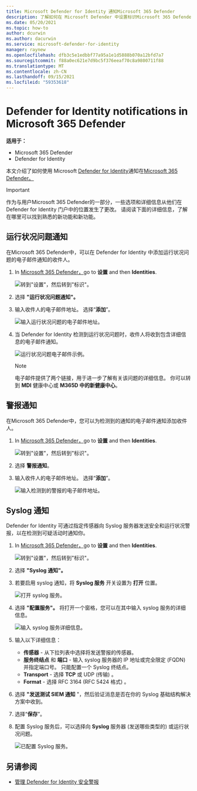 ```yaml
---
title: Microsoft Defender for Identity 通知Microsoft 365 Defender
description: 了解如何在 Microsoft Defender 中设置标识Microsoft 365 Defender。
ms.date: 05/20/2021
ms.topic: how-to
author: dcurwin
ms.author: dacurwin
ms.service: microsoft-defender-for-identity
manager: raynew
ms.openlocfilehash: dfb3c5e1edbbf77a95a1e1d5888b070a12bfd7a7
ms.sourcegitcommit: f88a0ec621e7d9bc5f376eeaf70c8a9800711f88
ms.translationtype: MT
ms.contentlocale: zh-CN
ms.lasthandoff: 09/15/2021
ms.locfileid: "59353618"
---
```

# <a name="defender-for-identity-notifications-in-microsoft-365-defender"></a>Defender for Identity notifications in Microsoft 365 Defender

**适用于：**

- Microsoft 365 Defender
- Defender for Identity

本文介绍了如何使用 Microsoft [Defender for Identity](/defender-for-identity)通知在[Microsoft 365 Defender。](/microsoft-365/security/defender/overview-security-center)

> [!IMPORTANT]
> 作为与用户Microsoft 365 Defender的一部分，一些选项和详细信息从他们在 Defender for Identity 门户中的位置发生了更改。 请阅读下面的详细信息，了解在哪里可以找到熟悉的新功能和新功能。

## <a name="health-issues-notifications"></a>运行状况问题通知

在Microsoft 365 Defender中，可以在 Defender for Identity 中添加运行状况问题的电子邮件通知的收件人。

1. In [Microsoft 365 Defender，](https://security.microsoft.com/)go to **设置** and then **Identities**.

    ![转到"设置"，然后转到"标识"。](../../media/defender-identity/settings-identities.png)

1. 选择 **"运行状况问题通知"。**

1. 输入收件人的电子邮件地址。 选择“**添加**”。

    ![输入运行状况问题的电子邮件地址。](../../media/defender-identity/health-email-recipient.png)

1. 当 Defender for Identity 检测到运行状况问题时，收件人将收到包含详细信息的电子邮件通知。

    ![运行状况问题电子邮件示例。](../../media/defender-identity/health-email.png)

    > [!NOTE]
    > 电子邮件提供了两个链接，用于进一步了解有关该问题的详细信息。 你可以转到 **MDI** 健康中心或 **M365D 中的新健康中心**。

## <a name="alert-notifications"></a>警报通知

在Microsoft 365 Defender中，您可以为检测到的通知的电子邮件通知添加收件人。

1. In [Microsoft 365 Defender，](https://security.microsoft.com/)go to **设置** and then **Identities**.

    ![转到"设置"，然后转到"标识"。](../../media/defender-identity/settings-identities.png)

1. 选择 **警报通知**。

1. 输入收件人的电子邮件地址。 选择“**添加**”。

    ![输入检测到的警报的电子邮件地址。](../../media/defender-identity/alert-email-recipient.png)

## <a name="syslog-notifications"></a>Syslog 通知

Defender for Identity 可通过指定传感器向 Syslog 服务器发送安全和运行状况警报，以在检测到可疑活动时通知你。

1. In [Microsoft 365 Defender，](https://security.microsoft.com/)go to **设置** and then **Identities**.

    ![转到"设置"，然后转到"标识"。](../../media/defender-identity/settings-identities.png)

1. 选择 **"Syslog 通知"。**

1. 若要启用 syslog 通知，将 **Syslog 服务** 开关设置为 **打开** 位置。

    ![打开 syslog 服务。](../../media/defender-identity/syslog-service.png)

1. 选择 **"配置服务"。** 将打开一个窗格，您可以在其中输入 syslog 服务的详细信息。

    ![输入 syslog 服务详细信息。](../../media/defender-identity/syslog-sensor.png)

1. 输入以下详细信息：

    - **传感器** - 从下拉列表中选择将发送警报的传感器。
    - **服务终结点** 和 **端口** - 输入 syslog 服务器的 IP 地址或完全限定 (FQDN) 并指定端口号。 只能配置一个 Syslog 终结点。
    - **Transport** - 选择 **TCP** 或 UDP (传输) 。
    - **Format** - 选择 RFC 3164 (RFC 5424 格式) 。

1. 选择 **"发送测试 SIEM 通知** "，然后验证消息是否在你的 Syslog 基础结构解决方案中收到。

1. 选择“**保存**”。

1. 配置 Syslog 服务后，可以选择向 **Syslog** 服务器 (发送哪些类型的) 或运行状况问题。

    ![已配置 Syslog 服务。](../../media/defender-identity/syslog-configured.png)

## <a name="see-also"></a>另请参阅

- [管理 Defender for Identity 安全警报](manage-security-alerts.md)
